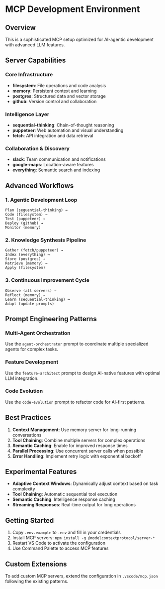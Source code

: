 # MCP Development Environment

## Overview
This is a sophisticated MCP setup optimized for AI-agentic development with advanced LLM features.

## Server Capabilities

### Core Infrastructure
- **filesystem**: File operations and code analysis
- **memory**: Persistent context and learning
- **postgres**: Structured data and vector storage
- **github**: Version control and collaboration

### Intelligence Layer
- **sequential-thinking**: Chain-of-thought reasoning
- **puppeteer**: Web automation and visual understanding
- **fetch**: API integration and data retrieval

### Collaboration & Discovery
- **slack**: Team communication and notifications
- **google-maps**: Location-aware features
- **everything**: Semantic search and indexing

## Advanced Workflows

### 1. Agentic Development Loop
```
Plan (sequential-thinking) →
Code (filesystem) →
Test (puppeteer) →
Deploy (github) →
Monitor (memory)
```

### 2. Knowledge Synthesis Pipeline
```
Gather (fetch/puppeteer) →
Index (everything) →
Store (postgres) →
Retrieve (memory) →
Apply (filesystem)
```

### 3. Continuous Improvement Cycle
```
Observe (all servers) →
Reflect (memory) →
Learn (sequential-thinking) →
Adapt (update prompts)
```

## Prompt Engineering Patterns

### Multi-Agent Orchestration
Use the `agent-orchestrator` prompt to coordinate multiple specialized agents for complex tasks.

### Feature Development
Use the `feature-architect` prompt to design AI-native features with optimal LLM integration.

### Code Evolution
Use the `code-evolution` prompt to refactor code for AI-first patterns.

## Best Practices

1. **Context Management**: Use memory server for long-running conversations
2. **Tool Chaining**: Combine multiple servers for complex operations
3. **Semantic Caching**: Enable for improved response times
4. **Parallel Processing**: Use concurrent server calls when possible
5. **Error Handling**: Implement retry logic with exponential backoff

## Experimental Features

- **Adaptive Context Windows**: Dynamically adjust context based on task complexity
- **Tool Chaining**: Automatic sequential tool execution
- **Semantic Caching**: Intelligence response caching
- **Streaming Responses**: Real-time output for long operations

## Getting Started

1. Copy `.env.example` to `.env` and fill in your credentials
2. Install MCP servers: `npm install -g @modelcontextprotocol/server-*`
3. Restart VS Code to activate the configuration
4. Use Command Palette to access MCP features

## Custom Extensions

To add custom MCP servers, extend the configuration in `.vscode/mcp.json` following the existing patterns.
